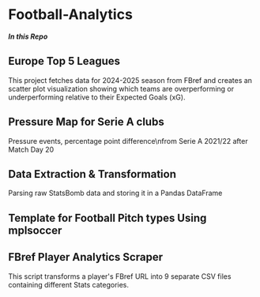# Football-Analytics

_**In this Repo**_

## Europe Top 5 Leagues 
This project fetches data for 2024-2025 season from FBref and creates an scatter plot visualization showing which teams are overperforming or underperforming relative to their Expected Goals (xG).

## Pressure Map for Serie A clubs
Pressure events, percentage point difference\nfrom Serie A 2021/22 after Match Day 20

## Data Extraction & Transformation
Parsing raw StatsBomb data and storing it in a Pandas DataFrame

## Template for Football Pitch types Using mplsoccer

## FBref Player Analytics Scraper
This script transforms a player's FBref URL into 9 separate CSV files containing different Stats categories.
